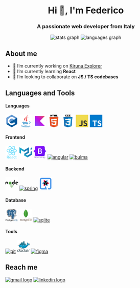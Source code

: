 <h1 align="center">Hi 👋, I'm Federico</h1>
<h3 align="center">A passionate web developer from Italy</h3>



<div align="center">
  <img src="https://github-readme-stats.vercel.app/api?username=fede-palazz&hide_title=false&hide_rank=true&show_icons=true&include_all_commits=true&count_private=true&disable_animations=false&theme=dracula&locale=en&hide_border=false" height="200" alt="stats graph"  />
  <img src="https://github-readme-stats.vercel.app/api/top-langs?username=fede-palazz&locale=en&hide_title=false&layout=compact&card_width=320&langs_count=5&theme=dracula&hide_border=false" height="200" alt="languages graph"  />
</div>


## About me

- 🔭 I’m currently working on [Kiruna Explorer](https://github.com/angelodusba/se2-24-14-Kiruna-Explorer)
- 🌱 I’m currently learning **React**
- 👯 I’m looking to collaborate on **JS / TS codebases**

## Languages and Tools

#### Languages
<p align="left">
  <!-- C -->
  <a href="https://www.cprogramming.com/" target="_blank" rel="noreferrer"><img
      src="https://raw.githubusercontent.com/devicons/devicon/master/icons/c/c-original.svg"
      alt="c"
      width="40"
      height="40"
    /></a>
  <!-- Java -->
  <a href="https://www.java.com" target="_blank" rel="noreferrer"><img
      src="https://raw.githubusercontent.com/devicons/devicon/master/icons/java/java-original.svg"
      alt="java"
      width="40"
      height="40"
    /></a>
  <!-- Kotlin -->
  <a href="https://kotlinlang.org/" target="_blank" rel="noreferrer"><img
    src="https://raw.githubusercontent.com/devicons/devicon/master/icons/kotlin/kotlin-original.svg"
    alt="kotlin"
    width="40"
    height="40"
    /></a>
  <!-- HTML -->
  <a href="https://www.w3.org/html/" target="_blank" rel="noreferrer"><img
      src="https://raw.githubusercontent.com/devicons/devicon/master/icons/html5/html5-original-wordmark.svg"
      alt="html5"
      width="40"
      height="40"
    /></a>
  <!-- CSS -->
  <a href="https://www.w3schools.com/css/" target="_blank" rel="noreferrer"><img
      src="https://raw.githubusercontent.com/devicons/devicon/master/icons/css3/css3-original-wordmark.svg"
      alt="css3"
      width="40"
      height="40"
    /></a>
  <!-- Javascript -->
  <a
    href="https://developer.mozilla.org/en-US/docs/Web/JavaScript"
    target="_blank"
    rel="noreferrer"
  ><img
      src="https://raw.githubusercontent.com/devicons/devicon/master/icons/javascript/javascript-original.svg"
      alt="javascript"
      width="40"
      height="40"
    /></a>
  <!-- Typescript -->
  <a href="https://www.typescriptlang.org/" target="_blank" rel="noreferrer"><img
      src="https://raw.githubusercontent.com/devicons/devicon/master/icons/typescript/typescript-original.svg"
      alt="typescript"
      width="40"
      height="40"
    /></a>
</p>

#### Frontend
<p align="left">
  <!-- React -->
  <a href="https://reactjs.org/" target="_blank" rel="noreferrer"><img
      src="https://raw.githubusercontent.com/devicons/devicon/master/icons/react/react-original-wordmark.svg"
      alt="react"
      width="40"
      height="40"
  /></a>
  <!-- Material UI -->
  <a href="https://mui.com/" target="_blank" rel="noreferrer"><img
    src="https://raw.githubusercontent.com/devicons/devicon/master/icons/materialui/materialui-original.svg"
    alt="material-ui"
    width="40"
    height="40"
  /></a>
  <!-- Bootstrap -->
  <a href="https://getbootstrap.com/" target="_blank" rel="noreferrer"><img
    src="https://raw.githubusercontent.com/devicons/devicon/master/icons/bootstrap/bootstrap-original-wordmark.svg"
    alt="bootstrap"
    width="40"
    height="40"
  /></a>
  <!-- Angular -->
  <a href="https://angular.dev" target="_blank" rel="noreferrer"><img
      src="https://angular.io/assets/images/logos/angular/angular.svg"
      alt="angular"
      width="40"
      height="40"
    /></a>
  <!-- Bulma -->
  <a href="https://bulma.io/" target="_blank" rel="noreferrer"><img
      src="https://raw.githubusercontent.com/gilbarbara/logos/804dc257b59e144eaca5bc6ffd16949752c6f789/logos/bulma.svg"
      alt="bulma"
      width="40"
      height="40"
    /></a>
</p>

#### Backend
<p align="left">
    <!-- Node -->
    <a href="https://nodejs.org" target="_blank" rel="noreferrer"><img
      src="https://raw.githubusercontent.com/devicons/devicon/master/icons/nodejs/nodejs-original-wordmark.svg"
      alt="nodejs"
      width="40"
      height="40"
    /></a>
    <!-- Spring -->
    <a href="https://spring.io/" target="_blank" rel="noreferrer"><img
      src="https://www.vectorlogo.zone/logos/springio/springio-icon.svg"
      alt="spring"
      width="40"
      height="40"
    /></a>
    <!-- Quarkus -->
    <a href="https://quarkus.io/" target="_blank" rel="noreferrer"><img
    src="https://raw.githubusercontent.com/devicons/devicon/master/icons/quarkus/quarkus-original.svg"
    alt="quarkus"
    width="40"
    height="40"
    /></a>
</p>

#### Database
<p align="left">
    <!-- PostgreSQL -->
    <a href="https://www.postgresql.org" target="_blank" rel="noreferrer"><img
      src="https://raw.githubusercontent.com/devicons/devicon/master/icons/postgresql/postgresql-original-wordmark.svg"
      alt="postgresql"
      width="40"
      height="40"
    /></a>
    <!-- MongoDB -->
    <a href="https://www.mongodb.com/" target="_blank" rel="noreferrer"><img
    src="https://raw.githubusercontent.com/devicons/devicon/master/icons/mongodb/mongodb-original-wordmark.svg"
    alt="mongodb"
    width="40"
    height="40"
    /></a>
    <!-- SQLite -->
    <a href="https://www.sqlite.org/" target="_blank" rel="noreferrer"><img
      src="https://www.vectorlogo.zone/logos/sqlite/sqlite-icon.svg"
      alt="sqlite"
      width="40"
      height="40"
    /></a>
</p>

#### Tools
<p align="left">
    <!-- Git -->
    <a href="https://git-scm.com/" target="_blank" rel="noreferrer"><img
      src="https://www.vectorlogo.zone/logos/git-scm/git-scm-icon.svg"
      alt="git"
      width="40"
      height="40"
    /></a>
    <!-- Docker -->
    <a href="https://www.docker.com/" target="_blank" rel="noreferrer"><img src="https://raw.githubusercontent.com/devicons/devicon/master/icons/docker/docker-original-wordmark.svg"
      alt="docker"
      width="40"
      height="40"
    /></a>
    <!-- Figma -->
    <a href="https://www.figma.com/" target="_blank" rel="noreferrer"><img
      src="https://www.vectorlogo.zone/logos/figma/figma-icon.svg"
      alt="figma"
      width="40"
      height="40"
    /></a>
</p>

## Reach me

<a href="mailto:fdr.palazzi@gmail.com" target="_blank" rel="noreferrer"><img src="https://img.shields.io/static/v1?message=Gmail&logo=gmail&label=&color=D14836&logoColor=white&labelColor=&style=for-the-badge" height="40" alt="gmail logo" /></a>
  <a href="https://www.linkedin.com/in/fede-palazz" target="_blank" rel="noreferrer"><img src="https://img.shields.io/static/v1?message=LinkedIn&logo=linkedin&label=&color=0077B5&logoColor=white&labelColor=&style=for-the-badge" height="40" alt="linkedin logo" /></a>

